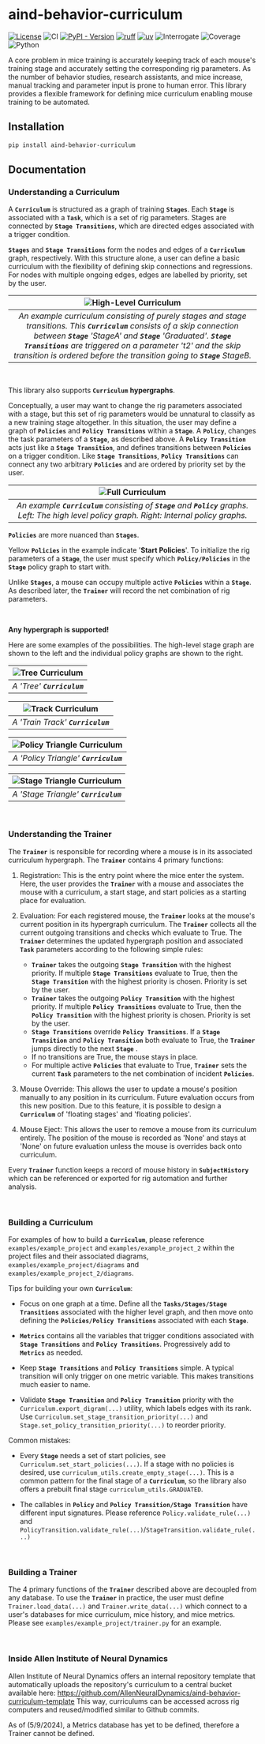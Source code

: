 # aind-behavior-curriculum

[![License](https://img.shields.io/badge/license-MIT-brightgreen)](LICENSE)
![CI](https://github.com/AllenNeuralDynamics/AllenNeuralDynamics/aind-behavior-curriculum/actions/workflows/test_and_lint.yml/badge.svg)
[![PyPI - Version](https://img.shields.io/pypi/v/aind-behavior-curriculum)](https://pypi.org/project/aind-behavior-curriculum/)
[![ruff](https://img.shields.io/endpoint?url=https://raw.githubusercontent.com/astral-sh/ruff/main/assets/badge/v2.json)](https://github.com/astral-sh/ruff)
[![uv](https://img.shields.io/endpoint?url=https://raw.githubusercontent.com/astral-sh/uv/main/assets/badge/v0.json)](https://github.com/astral-sh/uv)
![Interrogate](https://img.shields.io/badge/interrogate-100.0%25-brightgreen)
![Coverage](https://img.shields.io/badge/coverage-100%25-brightgreen?logo=codecov)
![Python](https://img.shields.io/badge/python->=3.11-blue?logo=python)

A core problem in mice training is accurately keeping track of each mouse's training stage and accurately setting the corresponding rig parameters. As the number of behavior studies, research assistants, and mice increase, manual tracking and parameter input is prone to human error. This library provides a flexible framework for defining mice curriculum enabling mouse training to be automated.

## Installation
```bash
pip install aind-behavior-curriculum
```

## Documentation

### Understanding a Curriculum

A **``Curriculum``** is structured as a graph of training **``Stages``**.
Each **``Stage``**  is associated with a **``Task``**, which is a set of rig parameters.
Stages are connected by **``Stage Transitions``**, which are directed edges associated with a trigger condition.

**``Stages``** and **``Stage Transitions``** form the nodes and edges of a **``Curriculum``** graph, respectively.
With this structure alone, a user can define a basic curriculum with the flexibility of defining skip connections and regressions. For nodes with multiple ongoing edges, edges are labelled by priority, set by the user.


| ![High-Level Curriculum](./assets/high_level_curr_diagram.png "Title") | 
|:--:| 
|*An example curriculum consisting of purely stages and stage transitions. This **``Curriculum``** consists of a skip connection between **``Stage``** 'StageA' and **``Stage``** 'Graduated'. **``Stage Transitions``** are triggered on a parameter 't2' and the skip transition is ordered before the transition going to **``Stage``** StageB.* |

$~$

This library also supports **``Curriculum``** **hypergraphs**. 

Conceptually, a user may want to change the rig parameters associated with a stage, but this set of rig parameters would be unnatural to classify as a new training stage altogether.
In this situation, the user may define a graph of **``Policies``** and **``Policy Transitions``** within a **``Stage``**.
A **``Policy``**, changes the task parameters of a **``Stage``**, as described above. A **``Policy Transition``** acts just like a **``Stage Transition``**, and defines transitions between **``Policies``** on a trigger condition. Like **``Stage Transitions``**, **``Policy Transitions``**  can connect any two arbitrary **``Policies``** and are ordered by priority set by the user.


| ![Full Curriculum](./examples/example_project/assets/curriculum.svg "Title") | 
|:--:| 
|*An example **``Curriculum``** consisting of **``Stage``** and  **``Policy``** graphs. Left: The high level policy graph. Right: Internal policy graphs.* |

**``Policies``** are more nuanced than **``Stages``**.

Yellow **``Policies``** in the example indicate '**Start Policies**'. To initialize the rig parameters of a **``Stage``**, the user must specify which **``Policy/Policies``** in the **``Stage``** policy graph to start with.

Unlike **``Stages``**, a mouse can occupy multiple active **``Policies``**  within a **``Stage``**. As described later, the **``Trainer``** will record the net combination of rig parameters.

$~$

**Any hypergraph is supported!**

Here are some examples of the possibilities. The high-level stage graph are shown to the left and the individual policy graphs are shown to the right.


| ![Tree Curriculum](./examples/example_project_2/assets/tree_curriculum.svg "Title") | 
|:--:| 
|*A 'Tree' **``Curriculum``*** |

| ![Track Curriculum](./examples/example_project_2/assets/track_curriculum.svg "Title") | 
|:--:| 
|*A 'Train Track' **``Curriculum``*** |

| ![Policy Triangle Curriculum](./examples/example_project_2/assets/policy_triangle_curriculum.svg "Title") | 
|:--:| 
|*A 'Policy Triangle' **``Curriculum``*** |

| ![Stage Triangle Curriculum](./examples/example_project_2/assets/stage_triangle_curriculum.svg "Title") | 
|:--:| 
|*A 'Stage Triangle' **``Curriculum``*** |

$~$

### Understanding the Trainer

The **``Trainer``** is responsible for recording where a mouse is in its associated curriculum hypergraph. The **``Trainer``** contains 4 primary functions:
1) Registration:
	This is the entry point where the mice enter the system.
	Here, the user provides the **``Trainer``** with a mouse and associates the mouse with a curriculum, a start stage, and start policies as a starting place for evaluation.

2) Evaluation:
	For each registered mouse, the **``Trainer``** looks at the mouse's current position in its hypergraph curriculum. The **``Trainer``** collects all the current outgoing transitions and checks which evaluate to True. The **``Trainer``** determines the updated hypergraph position and associated **``Task``** parameters according to the following simple rules:
	- **``Trainer``** takes the outgoing **``Stage Transition``** with the highest priority. If multiple **``Stage Transitions``** evaluate to True, then the **``Stage Transition``** with the highest priority is chosen. Priority is set by the user.
	- **``Trainer``** takes the outgoing **``Policy Transition``** with the highest priority. If multiple **``Policy Transitions``** evaluate to True, then the **``Policy Transition``** with the highest priority is chosen. Priority is set by the user.
	- **``Stage Transitions``** override **``Policy Transitions``**. If a **``Stage Transition``** and **``Policy Transition``** both evaluate to True, the **``Trainer``** jumps directly to the next **``Stage``** .
	- If no transitions are True, the mouse stays in place.
	- For multiple active **``Policies``** that evaluate to True, **``Trainer``** sets the current  **``Task``**  parameters to the net combination of incident **``Policies``**.

3) Mouse Override:
	This allows the user to update a mouse's position manually to any position in its curriculum. Future evaluation occurs from this new position. Due to this feature, it is possible to design a **``Curriculum``** of 'floating stages' and 'floating policies'.

4) Mouse Eject:
	 This allows the user to remove a mouse from its curriculum entirely. The position of the mouse is recorded as 'None' and stays at 'None' on future evaluation unless the mouse is overrides back onto curriculum.

Every **``Trainer``**  function keeps a record of mouse history in **``SubjectHistory``** which can be referenced or exported for rig automation and further analysis.

$~$

### Building a Curriculum

For examples of how to build a **``Curriculum``**, please reference ``examples/example_project`` and ``examples/example_project_2`` within the project files and their associated diagrams, ``examples/example_project/diagrams`` and ``examples/example_project_2/diagrams``.

Tips for building your own **``Curriculum``**:
- Focus on one graph at a time. Define all the **``Tasks/Stages/Stage Transitions``** associated with the higher level graph, and then move onto defining the **``Policies/Policy Transitions``** associated with each **``Stage``**.

- **``Metrics``** contains all the variables that trigger conditions associated with **``Stage Transitions``** and **``Policy Transitions``**. Progressively add to **``Metrics``** as needed.

- Keep **``Stage Transitions``** and **``Policy Transitions``** simple. A typical transition will only trigger on one metric variable. This makes transitions much easier to name.

-  Validate **``Stage Transition``** and **``Policy Transition``** priority with the ``Curriculum.export_digram(...)`` utility, which labels edges with its rank. Use ``Curriculum.set_stage_transition_priority(...)`` and ``Stage.set_policy_transition_priority(...)`` to reorder priority.


Common mistakes:
- Every **``Stage``** needs a set of start policies, see ``Curriculum.set_start_policies(...)``. If a stage with no policies is desired, use ``curriculum_utils.create_empty_stage(...)``. This is a common pattern for the final stage of a **``Curriculum``**, so the library also offers a prebuilt final stage ``curriculum_utils.GRADUATED``.

- The callables in **``Policy``** and **``Policy Transition/Stage Transition``** have different input signatures. Please reference ``Policy.validate_rule(...)`` and ``PolicyTransition.validate_rule(...)``/``StageTransition.validate_rule(...)``

$~$

### Building a Trainer

The 4 primary functions of the **``Trainer``** described above are decoupled from any database. To use the **``Trainer``** in practice, the user must define ``Trainer.load_data(...)`` and ``Trainer.write_data(...)`` which connect to a user's databases for mice curriculum, mice history, and mice metrics. Please see ``examples/example_project/trainer.py`` for an example.

$~$

### Inside Allen Institute of Neural Dynamics

Allen Institute of Neural Dynamics offers an internal repository template that automatically uploads the repository's curriculum to a central bucket available here: https://github.com/AllenNeuralDynamics/aind-behavior-curriculum-template
This way, curriculums can be accessed across rig computers and reused/modified similar to Github commits.

As of (5/9/2024), a Metrics database has yet to be defined, therefore a Trainer cannot be defined.
